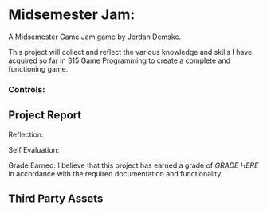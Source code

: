# Midsemester Jam: 
A Midsemester Game Jam game by Jordan Demske.

This project will collect and reflect the various knowledge and skills I have acquired so far in 315 Game Programming to create a complete and functioning game.

### Controls:

## Project Report

Reflection:

Self Evaluation:

Grade Earned:
I believe that this project has earned a grade of _GRADE HERE_ in accordance with the required documentation and functionality.

## Third Party Assets